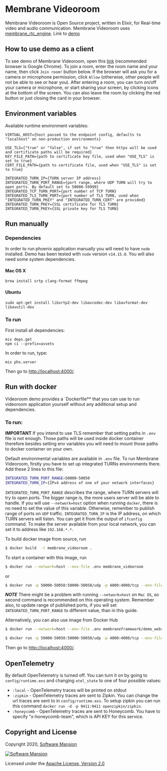 # Membrane Videoroom
Membrane Videoroom is Open Source project, written in Elixir, for Real-time video and audio communication. 
Membrane Videoroom uses [membrane_rtc_engine](https://github.com/membraneframework/membrane_rtc_engine).
Link to [demo](https://videoroom.membrane.stream)

## How to use demo as a client
To see demo of Membrane Videoroom, open this [link](https://videoroom.membrane.stream) (recommended browser is Google Chrome).
To join a room, enter the room name and your name, then click `Join room!` button below. If the browser will ask you for a camera or microphone permission, click `Allow` (otherwise, other people will not be able to see or hear you). After entering a room, you can turn on/off your camera or microphone, or start sharing your screen, by clicking icons at the bottom of the screen. You can also leave the room by clicking the red button or just closing the card in your browser.

## Environment variables
Available runtime environment variables:
```
VIRTUAL_HOST={host passed to the endpoint config, defaults to "localhost" on non-production environments}

USE_TLS={"true" or "false", if set to "true" then https will be used and certificate paths will be required}
KEY_FILE_PATH={path to certificate key file, used when "USE_TLS" is set to true}
CERT_FILE_PATH={path to certificate file, used when "USE_TLS" is set to true}

INTEGRATED_TURN_IP={TURN server IP address}
INTEGRATED_TURN_PORT_RANGE={port range, where UDP TURN will try to open ports. By default set to 50000-59999}
INTEGRATED_TCP_TURN_PORT={port number of TCP TURN}
INTEGRATED_TLS_TURN_PORT={port number of TLS TURN, used when "INTEGRATED_TURN_PKEY" and "INTEGRATED_TURN_CERT" are provided}
INTEGRATED_TURN_PKEY={SSL certificate for TLS TURN}
INTEGRATED_TURN_PKEY={SSL private key for TLS TURN}
```

## Run manually

### Dependencies

In order to run phoenix application manually you will need to have `node` installed.
Demo has been tested with `node` version `v14.15.0`. You will also need some system dependencies.

#### Mac OS X

```
brew install srtp clang-format ffmpeg
```

#### Ubuntu

```
sudo apt-get install libsrtp2-dev libavcodec-dev libavformat-dev libavutil-dev
```

### To run
First install all dependencies:
```
mix deps.get
npm ci --prefix=assets
```

In order to run, type:

```
mix phx.server 
```

Then go to <http://localhost:4000/>.

## Run with docker

Videoroom demo provides a `Dockerfile** that you can use to run videoroom application yourself without any additional setup and dependencies.

### To run:

**IMPORTANT** If you intend to use TLS remember that setting paths in `.env` file is not enough. Those paths will be used inside docker container therefore besides setting env variables you will need to mount those paths to docker container on your own.

Default environmental variables are available in `.env` file. To run Membrane Videoroom, firstly you have to set up integrated TURNs environments there. Add these 2 lines to this file:
```bash
INTEGRATED_TURN_PORT_RANGE=50000-50050
INTEGRATED_TURN_IP={IPv4 address of one of your network interfaces}
```
`INTEGRATED_TURN_PORT_RANGE` describes the range, where TURN servers will try to open ports. The bigger range is, the more users server will be able to handle. If you will use `--network=host` option when running `docker`, there is no need to set the value of this variable. Otherwise, remember to publish range of ports on `UDP` traffic. 
`INTEGRATED_TURN_IP` is the IP address, on which TURN servers will listen. You can get it from the output of `ifconfig` command. To make the server available from your local network, you can set it to address like `192.168.*.*`.

To build docker image from source, run
```bash
$ docker build  -t membrane_videoroom .
```

To start a container with this image, run 
```bash
$ docker run --network=host --env-file .env membrane_videoroom
```
or
```bash
$ docker run -p 50000-50050:50000-50050/udp -p 4000:4000/tcp --env-file .env membrane_videoroom
```

***NOTE*** There might be a problem with running `--network=host` on `Mac OS`, so second command is recommended on this operating system. Remember also, to update range of published ports, if you will set `INTEGRATED_TURN_PORT_RANGE` to different value, than in this guide.

Alternatively, you can also use image from Docker Hub
```bash
$ docker run --network=host --env-file .env membraneframework/demo_webrtc_videoroom_advanced:latest
```
```bash
$ docker run -p 50000-50050:50000-50050/udp -p 4000:4000/tcp --env-file .env membraneframework/demo_webrtc_videoroom_advanced:latest
```

Then go to <http://localhost:4000/>.

## OpenTelemetry
By default OpenTelemetry is turned off. You can turn it on by going to `config/runtime.exs` and changing `otel_state` to one of four possible values:
* `:local` - OpenTelemetry traces will be printed on stdout
* `:zipkin` - OpenTelemetry traces are sent to Zipkin. You can change the url traces are sent to in `config/runtime.exs`. To setup zipkin you can run this command `docker run -d -p 9411:9411 openzipkin/zipkin`.
* `:honeycomb` - OpenTelemetry traces are sent to Honeycomb. You have to specify "x-honeycomb-team", which is API KEY for this service.

## Copyright and License

Copyright 2020, [Software Mansion](https://swmansion.com/?utm_source=git&utm_medium=readme&utm_campaign=membrane)

[![Software Mansion](https://logo.swmansion.com/logo?color=white&variant=desktop&width=200&tag=membrane-github)](https://swmansion.com/?utm_source=git&utm_medium=readme&utm_campaign=membrane)

Licensed under the [Apache License, Version 2.0](LICENSE)
